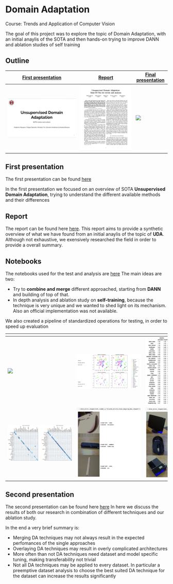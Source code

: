 # Domain Adaptation 
Course: Trends and Application of Computer Vision

The goal of this project was to explore the topic of Domain Adaptation, with an initial anaylis of the SOTA and then hands-on trying to improve DANN and ablation studies of self training

## Outline

| <a href="docs/presentations/TACV-I-milestone.pdf" target="_blank"><b>First presentation</b></a> | <a href="docs/report/report.pdf" target="_blank"><b>Report</b></a> | <a href="docs/presentations/TACV-final-presentation.pdf" target="_blank"><b>Final presentation</b></a> |
|--------------------------------------------------------------------------------------------------------------------------|---------------------------------------------------------------------------------------------------------------------------------|--------------------------------------------------------------------------------------------------------------------------------|
| [![](docs/images/thumbnails/first%20presentation.png)](docs/presentations/TACV-I-milestone.pdf)              | [![](docs/images/thumbnails/report.png)](docs/report/report.pdf)         | [![](assets/presentation-thumbnail.png)](docs/presentations/TACV-final-presentation)        |



## First presentation
The first presentation can be found [here](docs/presentations/TACV-I-milestone.pdf)

In the first presentation we focused on an overview of SOTA **Unsupervised Domain Adaptation**, trying to understand the different available methods and their differences
## Report
The report can be found here [here](docs/report/report.pdf).
This report aims to provide a synthetic overview of what we have found from an initial anaylis of the topic of **UDA**. Although not exhaustive, we exensively researched the field in order to provide a overall summary.
## Notebooks
The notebooks used for the test and analysis are [here]()
The main ideas are two:
- Try to **combine and merge** different approached, starting from **DANN** and building of top of that. 
- In depth analysis and ablation study on **self-training**, because the technique is very unique and we wanted to shed light on its mechanism. Also an official implementation was not available. 

We also created a pipeline of standardized operations for testing, in order to speed up evaluation 

|<div style="width:200px"></div>| <div style="width:200px"></div>| <div style="width:200px"></div>|
|--------------------------------------------------------------------------------------------------------------------------|---------------------------------------------------------------------------------------------------------------------------------|--------------------------------------------------------------------------------------------------------------------------------|
| [![](docs/images/output.gif)](docs/images/output.gif)              | [![](docs/images/t-SNE.png)](docs/images/t-SNE.png)         | [![](docs/images/classification%20report.png)](docs/images/classification%20report.png)        |
|[![](docs/images/confusion%20matrixes.png)](docs/images/confusion%20matrixes.png)              | [![](docs/images/source_errors.png)](docs/images/source_errors.png)         | [![](docs/images/target_errors.png)](docs/images/target_errors.png)        |

## Second presentation
The second presentation can be found here [here](docs/presentations/TACV-final-presentation)
In here we discuss the results of both our research in combination of different techniques and our ablation study.

In the end a very brief summary is:
- Merging DA techniques may not always result in the expected perfomances of the single approaches
- Overlaying DA techniques may result in overly complicated architectures
- More often than not DA techniques need dataset and model specific tuning, making transferability not trivial
- Not all DA techniques may be applied to every dataset. In particular a preemptive dataset analysis to choose the best suited DA technique for the dataset can increase the results significantly